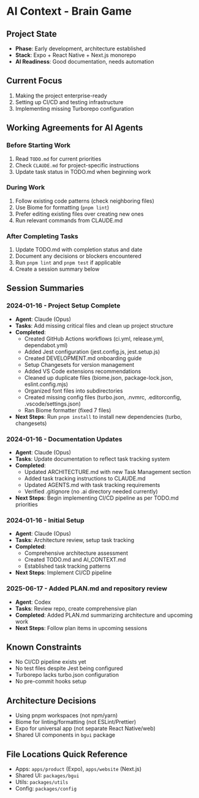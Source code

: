 # AI Context - Brain Game

## Project State
- **Phase**: Early development, architecture established
- **Stack**: Expo + React Native + Next.js monorepo
- **AI Readiness**: Good documentation, needs automation

## Current Focus
1. Making the project enterprise-ready
2. Setting up CI/CD and testing infrastructure
3. Implementing missing Turborepo configuration

## Working Agreements for AI Agents

### Before Starting Work
1. Read `TODO.md` for current priorities
2. Check `CLAUDE.md` for project-specific instructions
3. Update task status in TODO.md when beginning work

### During Work
1. Follow existing code patterns (check neighboring files)
2. Use Biome for formatting (`pnpm lint`)
3. Prefer editing existing files over creating new ones
4. Run relevant commands from CLAUDE.md

### After Completing Tasks
1. Update TODO.md with completion status and date
2. Document any decisions or blockers encountered
3. Run `pnpm lint` and `pnpm test` if applicable
4. Create a session summary below

## Session Summaries

### 2024-01-16 - Project Setup Complete
- **Agent**: Claude (Opus)
- **Tasks**: Add missing critical files and clean up project structure
- **Completed**: 
  - Created GitHub Actions workflows (ci.yml, release.yml, dependabot.yml)
  - Added Jest configuration (jest.config.js, jest.setup.js)
  - Created DEVELOPMENT.md onboarding guide
  - Setup Changesets for version management
  - Added VS Code extensions recommendations
  - Cleaned up duplicate files (biome.json, package-lock.json, eslint.config.mjs)
  - Organized font files into subdirectories
  - Created missing config files (turbo.json, .nvmrc, .editorconfig, .vscode/settings.json)
  - Ran Biome formatter (fixed 7 files)
- **Next Steps**: Run `pnpm install` to install new dependencies (turbo, changesets)

### 2024-01-16 - Documentation Updates
- **Agent**: Claude (Opus)
- **Tasks**: Update documentation to reflect task tracking system
- **Completed**: 
  - Updated ARCHITECTURE.md with new Task Management section
  - Added task tracking instructions to CLAUDE.md
  - Updated AGENTS.md with task tracking requirements
  - Verified .gitignore (no .ai directory needed currently)
- **Next Steps**: Begin implementing CI/CD pipeline as per TODO.md priorities

### 2024-01-16 - Initial Setup
- **Agent**: Claude (Opus)
- **Tasks**: Architecture review, setup task tracking
- **Completed**: 
  - Comprehensive architecture assessment
  - Created TODO.md and AI_CONTEXT.md
  - Established task tracking patterns
- **Next Steps**: Implement CI/CD pipeline

### 2025-06-17 - Added PLAN.md and repository review
- **Agent**: Codex
- **Tasks**: Review repo, create comprehensive plan
- **Completed**: Added PLAN.md summarizing architecture and upcoming work
- **Next Steps**: Follow plan items in upcoming sessions

<!-- Add new session summaries above this line -->

## Known Constraints
- No CI/CD pipeline exists yet
- No test files despite Jest being configured
- Turborepo lacks turbo.json configuration
- No pre-commit hooks setup

## Architecture Decisions
- Using pnpm workspaces (not npm/yarn)
- Biome for linting/formatting (not ESLint/Prettier)
- Expo for universal app (not separate React Native/web)
- Shared UI components in `bgui` package

## File Locations Quick Reference
- Apps: `apps/product` (Expo), `apps/website` (Next.js)
- Shared UI: `packages/bgui`
- Utils: `packages/utils`
- Config: `packages/config`